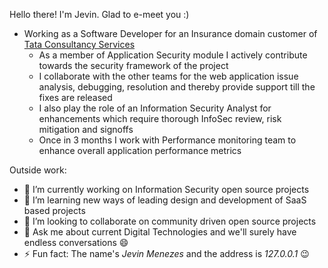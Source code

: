 Hello there! I'm Jevin. Glad to e-meet you :)

* Working as a Software Developer for an Insurance domain customer of [Tata Consultancy Services](https://www.tcs.com)
  * As a member of Application Security module I actively contribute towards the security framework of the project
  * I collaborate with the other teams for the web application issue analysis, debugging, resolution and thereby provide support till the fixes are released
  * I also play the role of an Information Security Analyst for enhancements which require thorough InfoSec review, risk mitigation and signoffs
  * Once in 3 months I work with Performance monitoring team to enhance overall application performance metrics
  
  
Outside work:
- 🔭 I’m currently working on Information Security open source projects 
- 🌱 I’m learning new ways of leading design and development of SaaS based projects
- 👯 I’m looking to collaborate on community driven open source projects
- 💬 Ask me about current Digital Technologies and we'll surely have endless conversations 😄
- ⚡ Fun fact: The name's *Jevin Menezes* and the address is *127.0.0.1* 😉


<!--
Here are some ideas to get you started:

- 🔭 I’m currently working on ...
- 🌱 I’m currently learning ...
- 👯 I’m looking to collaborate on ...
- 🤔 I’m looking for help with ...
- 💬 Ask me about ...
- 📫 How to reach me: ...
- 😄 Pronouns: ...
- ⚡ Fun fact: ...
-->
